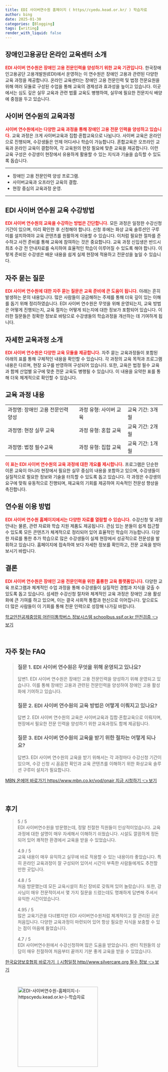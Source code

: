 ```yaml
---
title: EDI 사이버연수원 홈페이지 ( https//cyedu.kead.or.kr/ ) 학습자료
author: bing
date: 2025-01-30
categories: [Blogging]
tags: [writing]
render_with_liquid: false
---
```



<h2 id='장애인고용공단 온라인 교육센터 소개'>장애인고용공단 온라인 교육센터 소개</h2>

<p><b><span style="color: #ee2323;">EDI 사이버 연수원은 장애인 고용 전문인력을 양성하기 위한 교육 기관입니다.</span></b> 한국장애인고용공단 고용개발원(EDI)에서 운영하는 이 연수원은 장애인 고용과 관련된 다양한 교육 과정을 제공합니다. 온라인 교육센터는 장애인 고용 전문인력 및 법정 전문요원을 위해 여러 모듈로 구성된 수업을 통해 교육의 경제성과 효과성을 높이고 있습니다. 이곳에서는 심도 깊은 실무 교육과 관련 법률 교육도 병행하여, 실무에 필요한 전문지식 배양에 중점을 두고 있습니다.</p>

<h2 id='사이버 연수원의 교육과정'>사이버 연수원의 교육과정</h2>

<p><b><span style="color: #ee2323;">사이버 연수원에서는 다양한 교육 과정을 통해 장애인 고용 전문 인력을 양성하고 있습니다.</span></b> 교육 과정은 크게 사이버교육과 집합·혼합교육으로 나뉩니다. 사이버 교육은 온라인으로 진행되며, 수강생들은 언제 어디서나 학습이 가능합니다. 혼합교육은 오프라인 교육과 온라인 교육이 결합하여, 각 교육원의 현장 필요에 맞춘 교육을 제공합니다. 이런 교육 구성은 수강생이 현장에서 유용하게 활용할 수 있는 지식과 기술을 습득할 수 있도록 돕습니다.</p>

<hr />

<ul>
    <li>장애인 고용 전문인력 양성 프로그램.</li>
    <li>사이버교육과 오프라인 교육의 결합.</li>
    <li>현장 중심의 교육과정 운영.</li>
</ul>

<hr />

<h2 id='EDI 사이버 연수원 교육 수강방법'>EDI 사이버 연수원 교육 수강방법</h2>

<p><b><span style="color: #ee2323;">EDI 사이버 연수원의 교육을 수강하는 방법은 간단합니다.</span></b> 모든 과정은 일정한 수강신청 기간이 있으며, 미리 확인한 후 신청해야 합니다. 신청 후에는 화상 교육 솔루션인 구루미를 설치하여야 교육 콘텐츠를 원활하게 이용할 수 있습니다. 이처럼 필요한 절차를 준수하고 사전 준비를 통해 교육에 참여하는 것은 중요합니다. 교육 과정 신입생은 반드시 최초 수강 전 안내자료를 숙지하여 효율적인 학습이 이루어질 수 있도록 해야 합니다. 이렇게 준비된 수강생은 배운 내용을 쉽게 실제 현장에 적용하고 전문성을 높일 수 있습니다.</p>

<h2 id='자주 묻는 질문'>자주 묻는 질문</h2>

<p><b><span style="color: #ee2323;">EDI 사이버 연수원에 대한 자주 묻는 질문은 교육 준비에 큰 도움이 됩니다.</span></b> 아래는 흔히 발생하는 문의 내용입니다. 많은 사람들이 궁금해하는 주제를 통해 더욱 깊이 있는 이해를 돕기 위해 정리하였습니다. EDI 사이버 연수원은 무엇을 위해 운영되는지, 교육 방법은 어떻게 진행되는지, 교육 절차는 어떻게 되는지에 대한 정보가 포함되어 있습니다. 이러한 질문들은 정확한 정보로 바탕으로 수강생들의 학습과정을 개선하는 데 기여하게 됩니다.</p>

<h2 id='자세한 교육과정 소개'>자세한 교육과정 소개</h2>

<p><b><span style="color: #ee2323;">EDI 사이버 연수원은 다양한 교육 모듈을 제공합니다.</span></b> 자주 묻는 교육과정들이 포함된 아래의 표를 통해 구체적인 내용을 확인할 수 있습니다. 각 과정의 교육 목적과 프로그램 내용은 다르며, 현장 요구를 반영하여 구성되어 있습니다. 또한, 교육은 법정 필수 교육과 함께 산업별 요구에 맞춘 전문 교육도 병행될 수 있습니다. 이 내용을 요약한 표를 통해 더욱 체계적으로 확인할 수 있습니다.</p>

<h2 id='교육 과정 내용'>교육 과정 내용</h2>

<table>
    <tr>
        <td>과정명: 장애인 고용 전문인력 양성</td>
        <td>과정 유형: 사이버 교육</td>
        <td>교육 기간: 3개월</td>
    </tr>
    <tr>
        <td>과정명: 현장 실무 교육</td>
        <td>과정 유형: 혼합 교육</td>
        <td>교육 기간: 2개월</td>
    </tr>
    <tr>
        <td>과정명: 법정 필수교육</td>
        <td>과정 유형: 집합 교육</td>
        <td>교육 기간: 1개월</td>
    </tr>
</table>

<p><b><span style="color: #ee2323;">이 표는 EDI 사이버 연수원의 교육 과정에 대한 개요를 제시합니다.</span></b> 프로그램은 단순한 이론 교육이 아니라 현장에서 필요한 실무 중심의 내용을 포함하고 있으며, 수강생들이 실질적으로 필요한 정보와 기술을 터득할 수 있도록 돕고 있습니다. 각 과정은 수강생의 요구에 맞춰 유동적으로 진행되며, 재교육의 기회를 제공하여 지속적인 전문성 향상을 촉진합니다.</p>

<h2 id='연수원 이용 방법'>연수원 이용 방법</h2>

<p><b><span style="color: #ee2323;">EDI 사이버 연수원 홈페이지에서는 다양한 자료를 열람할 수 있습니다.</span></b> 수강신청 및 과정안내는 물론, 관련 자료와 학습 지원 제품도 제공됩니다. 관심 있는 분들이 쉽게 접근할 수 있도록 모든 콘텐츠가 체계적으로 정리되어 있어 효율적인 학습이 가능합니다. 다양한 자료를 통한 추가 학습으로 많은 수강생들이 실제 현장에서 성공적으로 전문성을 발휘하고 있습니다. 홈페이지에 접속하여 보다 자세한 정보를 확인하고, 전문 교육을 받아보시기 바랍니다.</p>

<h2 id='결론'>결론</h2>

<p><b><span style="color: #ee2323;">EDI 사이버 연수원은 장애인 고용 전문인력을 위한 훌륭한 교육 플랫폼입니다.</span></b> 다양한 교육 프로그램과 체계적인 수업 과정을 통해 수강생들이 실질적인 경험과 지식을 갖출 수 있도록 돕고 있습니다. 섬세한 수강신청 절차와 체계적인 교육 과정은 장애인 고용 활성화에 큰 기여를 하고 있으며, 이는 결국 사회적 통합과 헌신으로 이어집니다. 앞으로도 더 많은 사람들이 이 기회를 통해 전문 인력으로 성장해 나가길 바랍니다.</p>


<p><a class="click-button" title="학교안전공제중앙회 어린이통학버스 정보시스템 schoolbus.ssif.or.kr 안전검증" href="https://adkhouse.github.io/posts/%ED%95%99%EA%B5%90%EC%95%88%EC%A0%84%EA%B3%B5%EC%A0%9C%EC%A4%91%EC%95%99%ED%9A%8C-%EC%96%B4%EB%A6%B0%EC%9D%B4%ED%86%B5%ED%95%99%EB%B2%84%EC%8A%A4-%EC%A0%95%EB%B3%B4%EC%8B%9C%EC%8A%A4%ED%85%9C-schoolbus.ssif.or.kr-%EC%95%88%EC%A0%84%EA%B2%80%EC%A6%9D/" rel="dofollow">학교안전공제중앙회 어린이통학버스 정보시스템 schoolbus.ssif.or.kr 안전검증 👈 보기</a></p><br>
<h2 id='자주_찾는_FAQ'>자주 찾는 FAQ</h2>
<div itemscope="" itemtype="https://schema.org/FAQPage"> 
<blockquote> 
<div itemscope="" itemprop="mainEntity" itemtype="https://schema.org/Question"> 
<h3 itemprop="name">질문 1. EDI 사이버 연수원은 무엇을 위해 운영되고 있나요?</h3> 
<div itemscope="" itemprop="acceptedAnswer" itemtype="https://schema.org/Answer"> 
<span itemprop="text"> 
<p>답변1. EDI 사이버 연수원은 장애인 고용 전문인력을 양성하기 위해 운영되고 있습니다. 이를 통해 장애인 고용과 관련된 전문인력을 양성하여 장애인 고용 활성화에 기여하고 있습니다.</p> 
</span> 
</div> 
</div> 

<div itemscope="" itemprop="mainEntity" itemtype="https://schema.org/Question"> 
<h3 itemprop="name">질문 2. EDI 사이버 연수원의 교육 방법은 어떻게 이뤄지고 있나요?</h3> 
<div itemscope="" itemprop="acceptedAnswer" itemtype="https://schema.org/Answer"> 
<span itemprop="text"> 
<p>답변 2. EDI 사이버 연수원의 교육은 사이버교육과 집합·혼합교육으로 이뤄지며, 현장에서 필요한 전문 인력을 양성하기 위한 교육과정도 함께 제공됩니다.</p> 
</span> 
</div> 
</div> 

<div itemscope="" itemprop="mainEntity" itemtype="https://schema.org/Question"> 
<h3 itemprop="name">질문 3. EDI 사이버 연수원의 교육을 받기 위한 절차는 어떻게 되나요?</h3> 
<div itemscope="" itemprop="acceptedAnswer" itemtype="https://schema.org/Answer"> 
<span itemprop="text"> 
<p>답변3. EDI 사이버 연수원의 교육을 받기 위해서는 각 과정마다 수강신청 기간이 있으며, 수강 신청 시 꼼꼼한 확인과 교육 콘텐츠를 이해하기 위한 화상교육 솔루션 구루미 설치가 필요합니다.</p> 
</span> 
</div> 
</div> 

</blockquote> 
</div>
<p><a class="click-button" title="MBN 온에어 바로가기 https//www.mbn.co.kr/vod/onair 지금 시청하기" href="https://adkhouse.github.io/posts/MBN-%EC%98%A8%EC%97%90%EC%96%B4-%EB%B0%94%EB%A1%9C%EA%B0%80%EA%B8%B0-httpswww.mbn.co.krvodonair-%EC%A7%80%EA%B8%88-%EC%8B%9C%EC%B2%AD%ED%95%98%EA%B8%B0/" rel="dofollow">MBN 온에어 바로가기 https//www.mbn.co.kr/vod/onair 지금 시청하기 👈 보기</a></p><br>
<h2 id='후기'>후기</h2>
<div itemscope itemtype="https://schema.org/Product">
  <blockquote>
  <div itemprop="review" itemscope itemtype="https://schema.org/Review">
      <div itemprop="reviewRating" itemscope itemtype="https://schema.org/Rating"> <span itemprop="ratingValue">5</span> / <span itemprop="bestRating">5</span> </div>
      <span itemprop="reviewBody">EDI 사이버연수원을 방문했는데, 정말 친절한 직원들이 인상적이었습니다. 교육 과정에 대한 설명이 매우 자세해서 이해하기 쉬웠습니다. 시설도 깔끔하게 정돈되어 있어 쾌적한 환경에서 교육을 받을 수 있었습니다.</span>
  </div>
  <br>
  <div itemprop="review" itemscope itemtype="https://schema.org/Review">
      <div itemprop="reviewRating" itemscope itemtype="https://schema.org/Rating"> <span itemprop="ratingValue">4.9</span> / <span itemprop="bestRating">5</span> </div>
      <span itemprop="reviewBody">교육 내용이 매우 유익하고 실무에 바로 적용할 수 있는 내용이라 좋았습니다. 특히 온라인 교육과정이 잘 구성되어 있어서 시간이 부족한 사람들에게도 추천할 만한 곳입니다.</span>
  </div>
  <br>
  <div itemprop="review" itemscope itemtype="https://schema.org/Review">
      <div itemprop="reviewRating" itemscope itemtype="https://schema.org/Rating"> <span itemprop="ratingValue">4.8</span> / <span itemprop="bestRating">5</span> </div>
      <span itemprop="reviewBody">처음 방문했는데 모든 교육시설이 최신 장비로 갖춰져 있어 놀랐습니다. 또한, 강사님이 매우 전문적이셔서 몇 가지 질문을 드렸는데도 명쾌하게 답변해 주셔서 유익한 시간이었습니다.</span>
  </div>
  <br>
  <div itemprop="review" itemscope itemtype="https://schema.org/Review">
      <div itemprop="reviewRating" itemscope itemtype="https://schema.org/Rating"> <span itemprop="ratingValue">4.95</span> / <span itemprop="bestRating">5</span> </div>
      <span itemprop="reviewBody">많은 교육기관을 다녀봤지만 EDI 사이버연수원처럼 체계적이고 잘 관리된 곳은 처음입니다. 다양한 교육과정이 마련되어 있어 항상 필요한 지식을 보충할 수 있는 점이 마음에 들었습니다.</span>
  </div>
  <br>
  <div itemprop="review" itemscope itemtype="https://schema.org/Review">
      <div itemprop="reviewRating" itemscope itemtype="https://schema.org/Rating"> <span itemprop="ratingValue">4.7</span> / <span itemprop="bestRating">5</span> </div>
      <span itemprop="reviewBody">EDI 사이버연수원에서 수강신청하며 많은 도움을 받았습니다. 센터 직원들의 상담이 매우 친절하여 처음부터 끝까지 기분 좋게 교육을 받을 수 있었습니다.</span>
  </div>
  </blockquote>
</div>
<p><a class="click-button" title="한국요양보호협회 바로가기 ㅣ시험일정 http//www.silvercare.org 필수 정보" href="https://adkhouse.github.io/posts/%ED%95%9C%EA%B5%AD%EC%9A%94%EC%96%91%EB%B3%B4%ED%98%B8%ED%98%91%ED%9A%8C-%EB%B0%94%EB%A1%9C%EA%B0%80%EA%B8%B0-%E3%85%A3%EC%8B%9C%ED%97%98%EC%9D%BC%EC%A0%95-httpwww.silvercare.org-%ED%95%84%EC%88%98-%EC%A0%95%EB%B3%B4/" rel="dofollow">한국요양보호협회 바로가기 ㅣ시험일정 http//www.silvercare.org 필수 정보 👈 보기</a></p><br>
<figure class="image"><img src="https://adkhouse.github.io/assets/img/thumbnail/EDI-사이버연수원-홈페이지-(-httpscyedu.kead.or.kr-)-학습자료.webp" alt="EDI-사이버연수원-홈페이지-(-httpscyedu.kead.or.kr-)-학습자료" width="256" height="256"></figure>